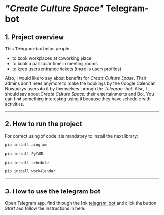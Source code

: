 # _"Create Culture Space"_ Telegram-bot 

## 1. Project overview


This Telegram-bot helps people: <br>
* to book workplaces at coworking place <br>
* to book a particular time in meeting rooms <br>
* to keep users entrance tickets (there is users profiles) <br>

Also, I would like to say about benefits for *Create Culture Spase*. Their admins don't need anymore to 
make the bookings by the Google Calendar. Nowadays users do it by themselves through the *Telegram-bot*.
Also, I should say about *Create Culture Space*, their entertainments and Bot. You can find something
interesting using it because they have schedule with activities.
___

## 2. How to run the project
For correct using of code it is mandatory to install the next library:
```bash
pip install aiogram
```
```bash
pip install PyYAML
```
```bash
pip install schedule
```
```bash
pip install workalendar
```
___

## 3. How to use the telegram bot
Open Telegram app, find through the link [telegram_bot](https://t.me/VilniaBot)
and click the button _Start_ and follow the instructions in here.

